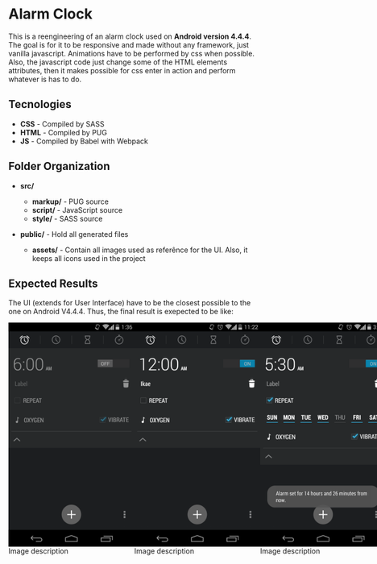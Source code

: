 # Alarm Clock
This is a reengineering of an alarm clock used on **Android version 4.4.4**.
The goal is for it to be responsive and made without any framework, just vanilla javascript.
Animations have to be performed by css when possible. Also, the javascript code just change some of the HTML elements attributes, then it makes possible for css enter in action and perform whatever is has to do.

## Tecnologies
* **CSS** - Compiled by SASS
* **HTML** - Compiled by PUG
* **JS** - Compiled by Babel with Webpack

## Folder Organization
* **src/**
    * **markup/** - PUG source
    * **script/** - JavaScript source
    * **style/** - SASS source

* **public/** - Hold all generated files
    * **assets/** - Contain all images used as referênce for the UI. Also, it keeps all icons used in the project

## Expected Results
The UI (extends for User Interface) have to be the closest possible to the one on Android V4.4.4.
Thus, the final result is exepected to be like:

<div id="images-container" style="display: flex; flex-direction: row; align-items: center; justify-content: space-between">
    <div class="image-container" style="display: flex; flex-direction: column; align-items: center; justify-content: space-between; width: 250px">
        <img src="/public/assets/Clock-reference.png" alt="Alarm OFF expended" width="250px" style="display: block">
        <div style="width: 250px"> Image description </div>
    </div>
    <div class="image-container" style="display: flex; flex-direction: column; align-items: center; justify-content: space-between; width: 250px">
        <img src="/public/assets/Clock-reference-2.png" alt="Alarm ON expended" width="250px" style="display: block">
        <div style="width: 250px"> Image description </div>
    </div>
    <div class="image-container" style="display: flex; flex-direction: column; align-items: center; justify-content: space-between; width: 250px">
        <img src="/public/assets/Clock-reference-3.png" alt="Alarm ON REPEAT expended" width="250px" style="display: block">
        <div style="width: 250px"> Image description </div>
    </div>
    <div class="image-container" style="display: flex; flex-direction: column; align-items: center; justify-content: space-between; width: 250px">
        <img src="/public/assets/clock-settings-hour.png" alt="Alarm Hour Setting" width="250px" style="display: block">
        <div style="width: 250px"> Image description </div>
    </div>
    <div class="image-container" style="display: flex; flex-direction: column; align-items: center; justify-content: space-between; width: 250px">
        <img src="/public/assets/clock-settings-minute.png" alt="Alarm Minute Setting" width="250px" style="display: block">
        <div style="width: 250px"> Image description </div>
    </div>
</div>
